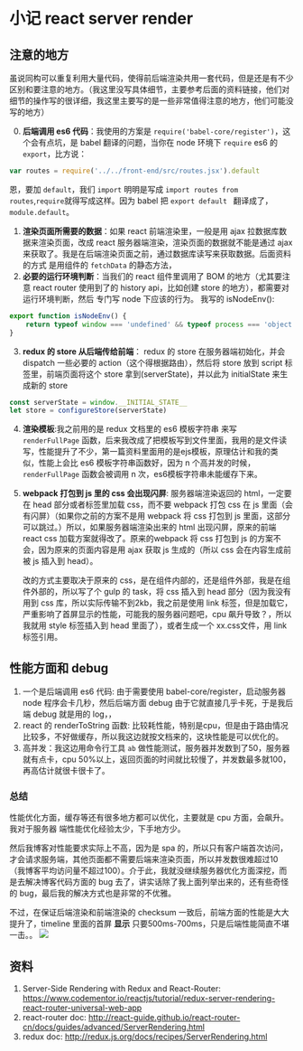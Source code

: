 # 小记 react server render

## 注意的地方
虽说同构可以重复利用大量代码，使得前后端渲染共用一套代码，但是还是有不少区别和要注意的地方。（我这里没写具体细节，主要参考后面的资料链接，他们对细节的操作写的很详细，我这里主要写的是一些非常值得注意的地方，他们可能没写的地方）

0. **后端调用 es6 代码**：我使用的方案是 `require('babel-core/register')`，这个会有点坑，是 babel 翻译的问题，当你在 node 环境下 `require` es6 的 `export`，比方说：
```js
var routes = require('../../front-end/src/routes.jsx').default
```
恩，要加 `default`，我们 `import` 明明是写成 `import routes from routes`,`require`就得写成这样。因为 babel 把 `export default ` 翻译成了，`module.default`。
1. **渲染页面所需要的数据**：如果 react 前端渲染里，一般是用 ajax 拉数据库数据来渲染页面，改成 react 服务器端渲染，渲染页面的数据就不能是通过 ajax 来获取了。我是在后端渲染页面之前，通过数据库读写来获取数据。后面资料的方式 是用组件的 `fetchData` 的静态方法，
2. **必要的运行环境判断**：当我们的 react 组件里调用了 BOM 的地方（尤其要注意 react router 使用到了的 history api，比如创建 store 的地方），都需要对运行环境判断，然后 专门写 node 下应该的行为。
我写的 isNodeEnv():
```js
export function isNodeEnv() {
    return typeof window === 'undefined' && typeof process === 'object'
}
```
3. **redux 的 store 从后端传给前端**： redux 的 store 在服务器端初始化，并会 dispatch 一些必要的 action（这个得根据路由），然后将 store 放到 script 标签里，前端页面将这个 store 拿到(serverState)，并以此为 initialState 来生成新的 store
```js
const serverState = window.__INITIAL_STATE__
let store = configureStore(serverState)
```
4. **渲染模板**:我之前用的是 redux 文档里的 es6 模板字符串 来写 `renderFullPage` 函数，后来我改成了把模板写到文件里面，我用的是文件读写，性能提升了不少，第一篇资料里面用的是ejs模板，原理估计和我的类似，性能上会比 es6 模板字符串函数好，因为 n 个高并发的时候， `renderFullPage` 函数会被调用 n 次，es6模板字符串未能缓存下来。
5. **webpack 打包到 js 里的 css 会出现闪屏**: 服务器端渲染返回的 html，一定要在 head 部分或者标签里加载 css，而不要 webpack 打包 css 在 js 里面（会有闪屏）（如果你之前的方案不是用 webpack 将 css 打包到 js 里面，这部分可以跳过。）所以，如果服务器端渲染出来的 html 出现闪屏，原来的前端 react css 加载方案就得改了。原来的webpack 将 css 打包到 js 的方案不会，因为原来的页面内容是用 ajax 获取 js 生成的（所以 css 会在内容生成前被 js 插入到 head）。

    改的方式主要取决于原来的 css，是在组件内部的，还是组件外部，我是在组件外部的，所以写了个 gulp 的 task，将 css 插入到 head 部分（因为我没有用到 css 库，所以实际传输不到2kb，我之前是使用 link 标签，但是加载它，严重影响了首屏显示的性能，可能我的服务器问题吧，cpu 飙升导致？，所以我就用 style 标签插入到 head 里面了），或者生成一个 xx.css文件，用 link 标签引用。

## 性能方面和 debug
1. 一个是后端调用 es6 代码: 由于需要使用 babel-core/register，启动服务器 node 程序会卡几秒，然后后端方面 debug 由于它就直接几乎卡死，于是我后端 debug 就是用的 log，，
2. react 的 renderToString 函数: 比较耗性能，特别是cpu，但是由于路由情况比较多，不好做缓存，所以我这边就按文档来的，这块性能是可以优化的。
3. 高并发：我这边用命令行工具 `ab` 做性能测试，服务器并发数到了50，服务器就有点卡，cpu 50%以上，返回页面的时间就比较慢了，并发数最多就100，再高估计就很卡很卡了。


### 总结
性能优化方面，缓存等还有很多地方都可以优化，主要就是 cpu 方面，会飙升。我对于服务器 端性能优化经验太少，下手地方少。

然后我博客对性能要求实际上不高，因为是 spa 的，所以只有客户端首次访问，才会请求服务端，其他页面都不需要后端来渲染页面，所以并发数很难超过10（我博客平均访问量不超过100）。介于此，我就没继续服务器优化方面深挖，而是去解决博客代码方面的 bug 去了，讲实话除了我上面列举出来的，还有些奇怪的 bug，最后我的解决方式也是非常的不优雅。


不过，在保证后端渲染和前端渲染的 checksum 一致后，前端方面的性能是大大提升了，timeline 里面的首屏 **显示** 只要500ms-700ms，只是后端性能简直不堪一击。。
![](http://7xkpdt.com1.z0.glb.clouddn.com/dde0e95fc8068669376c881b359e09d0.png)


## 资料
1. Server-Side Rendering with Redux and React-Router: https://www.codementor.io/reactjs/tutorial/redux-server-rendering-react-router-universal-web-app
2. react-router doc: http://react-guide.github.io/react-router-cn/docs/guides/advanced/ServerRendering.html
3. redux doc: http://redux.js.org/docs/recipes/ServerRendering.html
